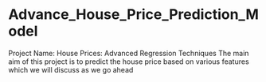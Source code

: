 # Advance_House_Price_Prediction_Model
Project Name: House Prices: Advanced Regression Techniques The main aim of this project is to predict the house price based on various features which we will discuss as we go ahead
